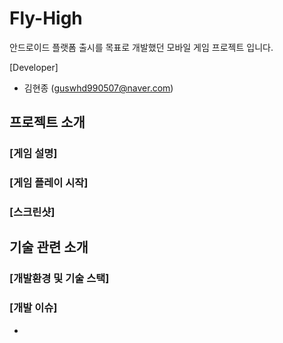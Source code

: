 # Fly-High 
안드로이드 플랫폼 출시를 목표로 개발했던 모바일 게임 프로젝트 입니다.

[Developer]
- 김현종 (guswhd990507@naver.com)

## 프로젝트 소개
### [게임 설명]

### [게임 플레이 시작]

### [스크린샷]

## 기술 관련 소개
### [개발환경 및 기술 스택]

### [개발 이슈]
- 
